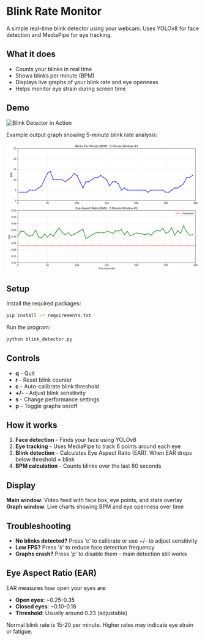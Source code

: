 # Blink Rate Monitor

A simple real-time blink detector using your webcam. Uses YOLOv8 for face detection and MediaPipe for eye tracking.

## What it does

- Counts your blinks in real time
- Shows blinks per minute (BPM)
- Displays live graphs of your blink rate and eye openness
- Helps monitor eye strain during screen time

## Demo

![Blink Detector in Action](blink_detector_gui.gif)

Example output graph showing 5-minute blink rate analysis:

![Sample Results](Results/Working_blink_plot_window_1_20250703_154528.png)

## Setup

Install the required packages:

```bash
pip install -r requirements.txt
```

Run the program:

```bash
python blink_detector.py
```

## Controls

- **q** - Quit
- **r** - Reset blink counter
- **c** - Auto-calibrate blink threshold
- **+/-** - Adjust blink sensitivity
- **s** - Change performance settings
- **p** - Toggle graphs on/off

## How it works

1. **Face detection** - Finds your face using YOLOv8
2. **Eye tracking** - Uses MediaPipe to track 6 points around each eye
3. **Blink detection** - Calculates Eye Aspect Ratio (EAR). When EAR drops below threshold = blink
4. **BPM calculation** - Counts blinks over the last 60 seconds

## Display

**Main window**: Video feed with face box, eye points, and stats overlay
**Graph window**: Live charts showing BPM and eye openness over time

## Troubleshooting

- **No blinks detected?** Press 'c' to calibrate or use +/- to adjust sensitivity
- **Low FPS?** Press 's' to reduce face detection frequency
- **Graphs crash?** Press 'p' to disable them - main detection still works

## Eye Aspect Ratio (EAR)

EAR measures how open your eyes are:
- **Open eyes**: ~0.25-0.35
- **Closed eyes**: ~0.10-0.18
- **Threshold**: Usually around 0.23 (adjustable)

Normal blink rate is 15-20 per minute. Higher rates may indicate eye strain or fatigue.
